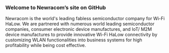 <!--
**newracom/newracom** is a ✨ _special_ ✨ repository because its `README.md` (this file) appears on your GitHub profile.

Here are some ideas to get you started:

- 🔭 I’m currently working on ...
- 🌱 I’m currently learning ...
- 👯 I’m looking to collaborate on ...
- 🤔 I’m looking for help with ...
- 💬 Ask me about ...
- 📫 How to reach me: ...
- 😄 Pronouns: ...
- ⚡ Fun fact: ...
-->

### Welcome to Newracom’s site on GitHub

Newracom is the world's leading fabless semiconductor company for Wi-Fi HaLow. We are partnered with numerous world leading semiconductor companies, consumer electronic device manufactures, and IoT/ M2M device manufactures to provide innovative Wi-Fi HaLow connectivity by customizing WLAN functionalities into business systems for high profitability while being cost effective.
